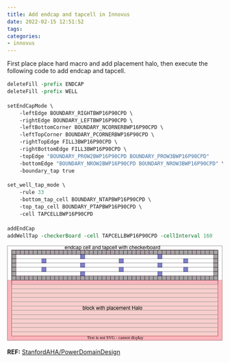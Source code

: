 ```yaml
---
title: Add endcap and tapcell in Innovus
date: 2022-02-15 12:51:52
tags:
categories:
- innovus
---
```


First place place hard macro and add placement halo, then execute the following
code to add endcap and tapcell.

```tcl
deleteFill -prefix ENDCAP
deleteFill -prefix WELL

setEndCapMode \
    -leftEdge BOUNDARY_RIGHTBWP16P90CPD \
    -rightEdge BOUNDARY_LEFTBWP16P90CPD \
    -leftBottomCorner BOUNDARY_NCORNERBWP16P90CPD \
    -leftTopCorner BOUNDARY_PCORNERBWP16P90CPD \
    -rightTopEdge FILL3BWP16P90CPD \
    -rightBottomEdge FILL3BWP16P90CPD \
    -topEdge "BOUNDARY_PROW2BWP16P90CPD BOUNDARY_PROW3BWP16P90CPD"
    -bottomEdge "BOUNDARY_NROW2BWP16P90CPD BOUNDARY_NROW3BWP16P90CPD" \
    -boundary_tap true

set_well_tap_mode \
    -rule 33
    -bottom_tap_cell BOUNDARY_NTAPBWP16P90CPD \
    -top_tap_cell BOUNDARY_PTAPBWP16P90CPD \
    -cell TAPCELLBWP16P90CPD

addEndCap
addWellTap -checkerBoard -cell TAPCELLBWP16P90CPD -cellInterval 160
```
![endcap_tapcell_floorplan.drawio](endcap_tapcell_floorplan/endcap_tapcell_floorplan.drawio.svg)

**REF:**
[StanfordAHA/PowerDomainDesign](https://github.com/StanfordAHA/PowerDomainDesign/blob/c280a35f01ad0617ff054b925c1d5c2652a0f4e1/scripts/layout_pe_tile_new.power.tcl#L94-L113)